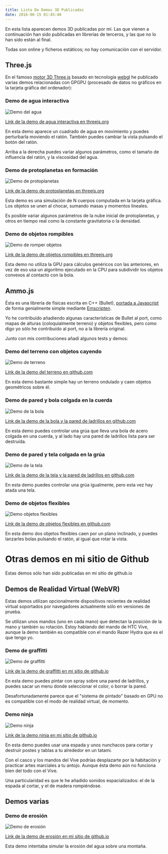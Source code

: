 ```yaml
---
title: Lista De Demos 3D Publicadas
date: 2016-06-15 01:45:48
---
```


En esta lista aparecen demos 3D publicadas por mí. Las que vienen a continuación han sido publicadas en librerías de terceros, y las que no lo han sido están al final.

Todas son online y ficheros estáticos; no hay comunicación con el servidor.

## Three.js

En el famoso [motor 3D Three.js](http://threejs.org) basado en tecnología [webgl](https://es.wikipedia.org/wiki/WebGL) he publicado varias demos relacionadas con GPGPU (procesado de datos no gráficos en la tarjeta gráfica del ordenador):

### Demo de agua interactiva

![Demo del agua](http://yombo.org/datos/assetsBlog/15062016/blog_1.jpg)

[Link de la demo de agua interactiva en threejs.org](http://threejs.org/examples/webgl_gpgpu_water.html)

En esta demo aparece un cuadrado de agua en movimiento y puedes perturbarla moviendo el ratón. También puedes cambiar la vista pulsando el botón del ratón.

Arriba a la derecha puedes variar algunos parámetros, como el tamaño de influencia del ratón, y la viscosidad del agua.

### Demo de protoplanetas en formación

![Demo de protoplanetas](http://yombo.org/datos/assetsBlog/15062016/blog_2.jpg)

[Link de la demo de protoplanetas en threejs.org](http://threejs.org/examples/webgl_gpgpu_protoplanet.html)

Esta demo es una simulación de N cuerpos computada en la tarjeta gráfica. Los objetos se unen al chocar, sumando masas y momentos lineales.

Es posible variar algunos parámetros de la nube inicial de protoplanetas, y otros en tiempo real como la constante gravitatoria o la densidad.

### Demo de objetos rompibles

![Demo de romper objetos](http://yombo.org/datos/assetsBlog/06092016/demoromperobjetos.jpg)

[Link de la demo de objetos rompibles en threejs.org](http://threejs.org/examples/webgl_physics_convex_break.html)

Esta demo no utiliza la GPU para cálculos genéricos con las anteriores, en vez de eso usa un algoritmo ejecutado en la CPU para subdividir los objetos convexos al contacto con la bola.

## Ammo.js

Ésta es una librería de físicas escrita en C++ (Bullet), [portada a Javascript](https://github.com/kripken/ammo.js/) de forma genialmente simple mediante [Emscripten](http://kripken.github.io/emscripten-site/).

Yo he contribuido añadiendo algunas características de Bullet al port, como mapas de alturas (coloquialmente terreno) y objetos flexibles, pero como digo yo sólo he contribuído al port, no a la librería original.

Junto con mis contribuciones añadí algunos tests y demos:

### Demo del terreno con objetos cayendo

![Demo de terreno](http://yombo.org/datos/assetsBlog/15062016/blog_3.jpg)

[Link de la demo del terreno en github.com](http://kripken.github.io/ammo.js/examples/webgl_demo_terrain/index.html)

En esta demo bastante simple hay un terreno ondulado y caen objetos geométricos sobre él.

### Demo de pared y bola colgada en la cuerda

![Demo de la bola](http://yombo.org/datos/assetsBlog/15062016/blog_4.jpg)

[Link de la demo de la bola y la pared de ladrillos en github.com](http://kripken.github.com/ammo.js/examples/webgl_demo_softbody_rope/index.html)

En esta demo puedes controlar una grúa que lleva una bola de acero colgada en una cuerda, y al lado hay una pared de ladrillos lista para ser destruída.

### Demo de pared y tela colgada en la grúa

![Demo de la tela](http://yombo.org/datos/assetsBlog/15062016/blog_5.jpg)

[Link de la demo de la tela y la pared de ladrillos en github.com](http://kripken.github.com/ammo.js/examples/webgl_demo_softbody_cloth/index.html)

En esta demo puedes controlar una grúa igualmente, pero esta vez hay atada una tela.

### Demo de objetos flexibles

![Demo objetos flexibles](http://yombo.org/datos/assetsBlog/15062016/blog_6.jpg)

[Link de la demo de objetos flexibles en github.com](http://kripken.github.io/ammo.js/examples/webgl_demo_softbody_volume/index.html)

En esta demo dos objetos flexibles caen por un plano inclinado, y puedes lanzarles bolas pulsando el ratón, al igual que rotar la vista.

# Otras demos en mi sitio de Github

Estas demos sólo han sido publicadas en mi sitio de github.io

## Demos de Realidad Virtual (WebVR)

Estas demos utilizan opcionalmente dispositivos recientes de realidad virtual soportados por navegadores actualmente sólo en versiones de prueba.

Se utilizan unos mandos (uno en cada mano) que detectan la posición de la mano y también su rotación. Estoy hablando del mando de HTC Vive, aunque la demo también es compatible con el mando Razer Hydra que es el que tengo yo.

### Demo de graffitti

![Demo de graffitti](http://yombo.org/datos/assetsBlog/06092016/webvr1.png)

[Link de la demo de graffitti en mi sitio de github.io](http://yomboprime.github.io/vraffitti)

En esta demo puedes pintar con spray sobre una pared de ladrillos, y puedes sacar un menu donde seleccionar el color, o borrar la pared.

Desafortunadamente parece que el "sistema de pintado" basado en GPU no es compatible con el modo de realidad virtual, de momento.

### Demo ninja

![Demo ninja](http://yombo.org/datos/assetsBlog/06092016/webvr2.png)

[Link de la demo ninja en mi sitio de github.io](http://yomboprime.github.io/ninja-vive)

En esta demo puedes usar una espada y unos nunchacos para cortar y destruir postes y tablas a tu alrededor en un tatami.

Con el casco y los mandos del Vive podrías desplazarte por la habitación y practicar artes marciales a tu antojo. Aunque ésta demo aún no funciona bien del todo con el Vive.

Una particularidad es que le he añadido sonidos espacializados: el de la espada al cortar, y el de madera rompiéndose.

## Demos varias

### Demo de erosión

![Demo de erosión](http://yombo.org/datos/assetsBlog/06092016/erosion.jpg)

[Link de la demo de erosión en mi sitio de github.io](http://yomboprime.github.io/GPGPU-threejs-demos/webgl_gpgpu_erosion.html)

Esta demo intentaba simular la erosión del agua sobre una montaña.

